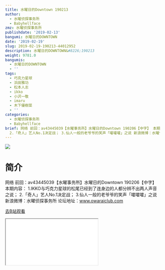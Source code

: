 ```yaml
---
title: 水曜日的Downtown 190213
author:
  - 水曜侦探事务所
  - Babyhellface
zmz: 水曜侦探事务所
publishdate: '2019-02-13'
bangumi: 水曜日的DOWNTOWN
date: '2019-02-19'
slug: 2019-02-19-190213-44012952
description: 水曜日的DOWNTOWN&#8226;190213
weight: 9781.0
bangumis:
  - 水曜日的DOWNTOWN
  - ''
tags:
  - 巧克力星球
  - 浜田雅功
  - 松本人志
  - ikko
  - 小沢一敬
  - imaru
  - 木下優樹菜
  - ''
categories:
  - 水曜侦探事务所
  - Babyhellface
brief: 网络 前回：av43445039【水曜事务所】水曜日的Downtown 190206【中字】 本期内容： 1.IKKO与巧克力星球的松尾已经到了连身边的人都分辨不出两人声音之说；
  2.「奇人」艺人No.1决定战； 3.仙人一般的老爷爷的笑声「嚯嚯嚯」之说 新浪微博：水曜侦探事务所 论坛地址：www.owaraiclub.com
---
```

![](https://i.imgur.com/TUNv5rp.jpg)
# 简介  
网络
前回：av43445039【水曜事务所】水曜日的Downtown 190206【中字】 本期内容：
1.IKKO与巧克力星球的松尾已经到了连身边的人都分辨不出两人声音之说；
2.「奇人」艺人No.1决定战；
3.仙人一般的老爷爷的笑声「嚯嚯嚯」之说
新浪微博：水曜侦探事务所 论坛地址：www.owaraiclub.com  

[去B站观看](https://www.bilibili.com/video/av44012952/)
<div class ="resp-container"><iframe class="testiframe" src="//player.bilibili.com/player.html?aid=44012952"", scrolling="no", allowfullscreen="true" > </iframe></div> 
